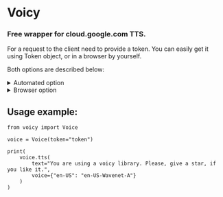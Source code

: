<h1>Voicy</h1>
<h3>Free wrapper for cloud.google.com TTS.</h3>


<p>For a request to the client need to provide a token. You can easily get it using Token object, or in a browser by yourself.</p>
<p>Both options are described below:</p>

<details>
  <summary>Automated option</summary>
    <ol>
        <li>By first, you need to get API token in <a href="http://rucaptcha.com/">rucaptcha</a>.</li>
        <li>
            After that import a Token object from voicy:
            <br>
            <code>from voicy import Token</code>
        </li>
        <li>
            Then provide the API key to the get_token function:
            <br>
            <code>Token.get_token(rucaptcha_key="Token, that you got in the rucaptcha account.")</code>
        </li>
        <li>If you do all alright you would get long string, that you should provide to Voice object in init.</li>
    </ol>
</details>

<details>
  <summary>Browser option</summary>
    <p>Sorry, currently this part is not written, please come back later or make a pull request with the guide.</p>
</details>

## Usage example:
```python3
from voicy import Voice

voice = Voice(token="token")

print(
    voice.tts(
        text="You are using a voicy library. Please, give a star, if you like it.",
        voice={"en-US": "en-US-Wavenet-A"}
    )
)
```
